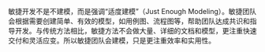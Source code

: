 敏捷开发不是不建模，而是强调“适度建模”（Just Enough Modeling）。敏捷团队会根据需要创建简单、有效的模型，如用例图、流程图等，帮助团队达成共识和指导开发。与传统方法相比，敏捷方法不会做大量、详细的文档和模型，更注重快速交付和灵活应变。所以敏捷团队会建模，只是更注重效率和实用性。
